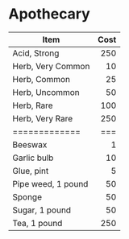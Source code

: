 # Apothecary

| Item               | Cost |
| ------------------ | ---: |
| Acid, Strong       |  250 |
| Herb, Very Common  |   10 |
| Herb, Common       |   25 |
| Herb, Uncommon     |   50 |
| Herb, Rare         |  100 |
| Herb, Very Rare    |  250 |
| =============      |  === |
| Beeswax            |    1 |
| Garlic bulb        |   10 |
| Glue, pint         |    5 |
| Pipe weed, 1 pound |   50 |
| Sponge             |   50 |
| Sugar, 1 pound     |   50 |
| Tea, 1 pound       |  250 |
